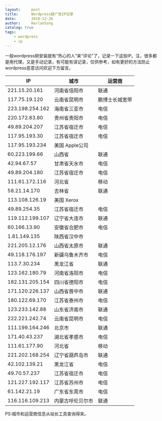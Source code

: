 ```yaml
---
layout:     post
title:      Wordpress疑广告IP记录
date:       2018-12-26
author:     HarlanSong
catalog: true
tags:
    - wordpress
    - ip
---
```


一般wordpress刚安装就有“热心的人”来“评论”了，记录一下这些IP。注，很多都是用代理，又是手动记录，有可能有误记录，仅供参考，如有更好的方法防止wordpress恶意访问欢迎下方留言。

| IP|城市| 运营商|
|-----|-----|-----|
|221.15.20.161|河南省信阳市  | 联通|
|117.75.19.120|云南省昆明市 |鹏博士长城宽带 |
|223.198.254.162|海南省三亚市|电信|
|220.172.83.80|贵州省贵阳市 |电信|
|49.89.204.207|江苏省宿迁市 |电信|
|117.95.193.30|江苏省宿迁市|电信|
|117.95.193.234|美国 Apple公司||
|60.223.199.66|山西省| 联通|
|42.94.67.57|甘肃省天水市|电信|
|49.89.204.180|江苏省宿迁市|电信|
|111.61.172.116|河北省|移动|
|58.21.14.170|吉林省 |联通|
|113.108.126.19|美国 Xerox||
|49.89.254.35|江苏省宿迁市 |电信|
|119.112.199.107|辽宁省大连市|联通|
|60.166.13.90|安徽省合肥市 |电信|
|1.81.149.135|陕西省汉中市||
|221.205.12.176|山西省太原市 |联通|
|49.118.176.197|新疆乌鲁木齐市 |电信|
|113.7.30.234|黑龙江省 |联通|
|123.162.180.79|河南省洛阳市|电信|
|182.131.205.154|四川省德阳市|电信|
|171.120.226.137|山西省晋中市|联通|
|180.122.69.170|江苏省泰州市|电信|
|123.233.142.88|山东省济南市 |联通|
|222.221.242.74|云南省昆明市|电信|
|111.199.164.246|北京市|联通|
|171.40.43.237|湖北省孝感市|电信|
|111.61.177.90|河北省 |移动|
|221.202.168.254|辽宁省葫芦岛市 |联通|
|42.102.139.21|黑龙江省|电信|
|49.70.57.237|江苏省宿迁市 |电信|
|121.227.192.117 |江苏省苏州市 |电信|
|61.142.21.19|广东省东莞市 |电信|
|116.116.109.213|内蒙古呼伦贝尔市 |联通|

PS:城市和运营商信息从站长工具查询得来。